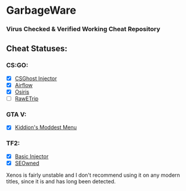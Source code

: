 # GarbageWare
### Virus Checked & Verified Working Cheat Repository

## Cheat Statuses:
### CS:GO:
- [x] [CSGhost Injector](https://github.com/s7davidj/GarbageWare/raw/main/CSGO/CSGhost-v4.3.1_%5Bunknowncheats.me%5D_.exe)
- [x] [Airflow](https://github.com/s7davidj/GarbageWare/raw/main/CSGO/airflow.dll)
- [x] [Osiris](https://github.com/s7davidj/GarbageWare/raw/main/CSGO/osiris.dll)
- [ ] [RawETrip](https://github.com/s7davidj/GarbageWare/raw/main/CSGO/rawetrip.dll)

### GTA V:
- [x] [Kiddion's Moddest Menu](https://github.com/s7davidj/GarbageWare/raw/main/GTA%20V/modest-menu.exe)

### TF2:
- [x] [Basic Injector](https://github.com/s7davidj/GarbageWare/raw/main/TF2/hifxdcqxiirevdbijcyt.exe)
- [x] [SEOwned](https://github.com/s7davidj/GarbageWare/raw/main/TF2/seo_%5Bunknowncheats.me%5D_.dll)

Xenos is fairly unstable and I don't recommend using it on any modern titles, since it is and has long been detected.
